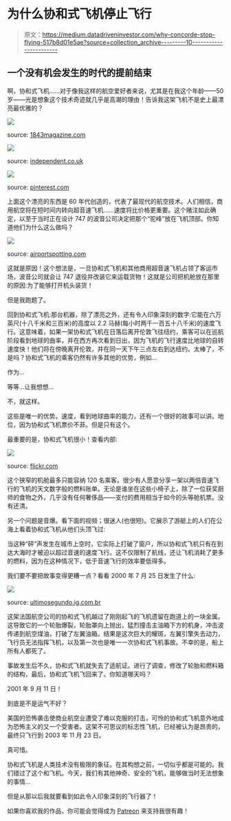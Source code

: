 # 为什么协和式飞机停止飞行

> 原文：<https://medium.datadriveninvestor.com/why-concorde-stop-flying-517b8d01e5ae?source=collection_archive---------10----------------------->

## 一个没有机会发生的时代的提前结束

啊，协和式飞机……对于像我这样的航空爱好者来说，尤其是在我这个年龄——50 岁——光是想象这个技术奇迹就几乎是高潮的理由！告诉我这架飞机不是史上最漂亮最优雅的？

![](img/e69c6ed47e175ed5519f07992735a5fb.png)

source: [1843magazine.com](https://www.1843magazine.com/design/look-closer/when-concorde-was-the-future)

![](img/fb0a8fe9d03742acdb6c6f6cc7d1be2e.png)

source: [independent.co.uk](https://www.independent.co.uk/news/uk/home-news/supersonic-flight-concordes-successors-are-in-the-works-15-years-on-from-the-paris-crash-10415912.html)

![](img/0669907d013cb629356c2580a1b6e25e.png)

source: [pinterest.com](https://br.pinterest.com/pin/359584351500701185/)

上面这个漂亮的东西是 60 年代创造的，代表了最现代的航空技术。人们相信，商用航空将在短时间内转向超音速飞机……速度将比价格更重要。这个赌注如此确定，以至于当时正在设计 747 的波音公司决定把那个“驼峰”放在飞机顶部。你知道他们为什么这么做吗？

![](img/8cd86c6624e046791c56f99005838634.png)

source: [airportspotting.com](http://www.airportspotting.com/cargologicairs-boeing-7478/)

这就是原因！这个想法是，一旦协和式飞机和其他商用超音速飞机占领了客运市场，波音公司就会让 747 退役并改装它来运载货物！这就是公司把机舱放在那里的原因:为了能够打开机头装货！

但是我跑题了。

回到协和式飞机:那台机器，除了漂亮之外，还有令人印象深刻的数字:它能在六万英尺(十八千米和三百米)的高度以 2.2 马赫(每小时两千一百五十八千米)的速度飞行。这意味着，如果一架协和式飞机在日落后离开伦敦飞往纽约，乘客可以在巡航阶段看到地球的曲率，并在西方再次看到日出，因为飞机的飞行速度比地球的自转速度快！他们将在傍晚离开伦敦，并在同一天下午三点左右到达纽约。太棒了，不是吗？协和式飞机的乘客仍然有许多其他的优势，例如…

作为…

等等…让我想想…

不，就这样。

这些是唯一的优势。速度，看到地球曲率的能力，还有一个很好的故事可以讲。地位，因为协和式飞机票价不菲。但是只有这个。

最重要的是，协和式飞机很小！查看内部:

![](img/02f0dd55a8e1f83d7632264a5018a96d.png)

source: [flickr.com](https://www.flickr.com%2Fphotos%2F142100680@www.flickr.com/photos/142100680@N05/36796587233)

这个狭窄的机舱最多只能容纳 120 名乘客。很少有人愿意分享一架以两倍音速飞行的飞机的天文数字般的燃料账单。无论是谁坐在这些小椅子上，除了一位获奖厨师的食物之外，几乎没有任何奢侈品——支付的费用相当于如今的头等舱机票。没有还清。

另一个问题是音爆。看下面的视频；很迷人(也很短)。它展示了游艇上的人们在公海上看着协和式飞机从他们头顶飞过:

当这种“砰”声发生在城市上空时，它实际上打破了窗户，所以协和式飞机只有在到达大海时才被迫以超过音速的速度飞行。这不仅限制了航线，还让飞机消耗了更多的燃料，因为在这种情况下，低于音速飞行的效率要低得多。

我们要不要把故事变得更糟一点？看看 2000 年 7 月 25 日发生了什么:

![](img/72ea3bda7d173befd9e105baedf2d1c4.png)

source: [ultimosegundo.ig.com.br](https://ultimosegundo.ig.com.br/desastresaereos/2012-11-29/corte-francesa-absolve-continental-por-acidente-com-concorde.html)

这架法国航空公司的协和式飞机越过了刚刚起飞的飞机遗留在跑道上的一块金属。这导致它的一个轮胎爆裂，轮胎罩向上抛出，猛烈撞击主油箱下方的机身，冲击波传递到航空煤油，打破了左翼油箱。结果是这次巨大的耀斑，左翼引擎失去动力，飞行员无法指挥飞机，以及第一次也是唯一一次协和式飞机事故。不幸的是，船上所有人都死了。

事故发生后不久，协和式飞机就失去了适航证。进行了调查，修改了轮胎和燃料箱的结构，最后，协和式飞机飞回来了。你知道哪天吗？

2001 年 9 月 11 日！

到底是不是运气不好？

美国的恐怖袭击使商业航空业遭受了难以克服的打击，可怜的协和式飞机意外地成为恐怖主义的又一个受害者。这架不可思议的标志性飞机，已经被认为是昂贵的，最终只飞行到 2003 年 11 月 23 日。

真可惜。

协和式飞机是人类技术没有极限的象征。在其构想之前，一切似乎都是可能的。我们错过了这个和飞机。今天，我们有其他神奇、安全的飞机，能够做当时无法想象的事情…

但是从那以后我就要看到如此令人印象深刻的飞行器了！

如果你喜欢我的作品，你可能会觉得成为 [Patreon](https://www.patreon.com/julianorighetto?fan_landing=true) 来支持我很有趣！